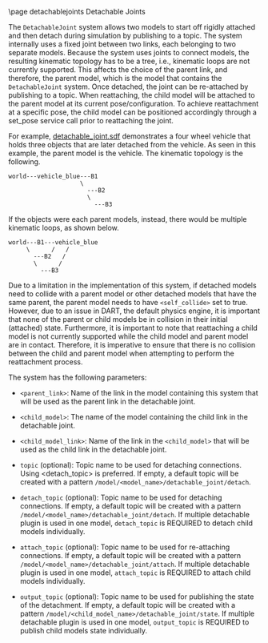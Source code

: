 \page detachablejoints Detachable Joints

The `DetachableJoint` system allows two models to start off rigidly attached
and then detach during simulation by publishing to a topic. The system
internally uses a fixed joint between two links, each belonging to two separate
models. Because the system uses joints to connect models, the resulting
kinematic topology has to be a tree, i.e., kinematic loops are not currently
supported. This affects the choice of the parent link, and therefore, the
parent model, which is the model that contains the `DetachableJoint` system.
Once detached, the joint can be re-attached by publishing to a topic.
When reattaching, the child model will be attached to the parent model at its
current pose/configuration. To achieve reattachment at a specific pose, the
child model can be positioned accordingly through a set_pose service call prior
to reattaching the joint.

For example, [detachable_joint.sdf](https://github.com/ignitionrobotics/ign-gazebo/blob/ign-gazebo2/examples/worlds/detachable_joint.sdf)
demonstrates a four wheel vehicle that holds three objects that are later
detached from the vehicle. As seen in this example, the parent model is the
vehicle. The kinematic topology is the following.

```
world---vehicle_blue---B1
                    \
                      ---B2
                      \
                        ---B3
```
If the objects were each parent models, instead, there would be multiple
kinematic loops, as shown below.

```
world---B1---vehicle_blue
     \      /   /
       ---B2   /
       \      /
         ---B3
```

Due to a limitation in the implementation of this system, if detached models
need to collide with a parent model or other detached models that have the same
parent, the parent model needs to have `<self_collide>` set to true. However,
due to an issue in DART, the default physics engine, it is important that none of the parent
or child models be in collision in their initial (attached) state.
Furthermore, it is important to note that reattaching a child model is not
currently supported while the child model and parent model are in contact.
Therefore, it is imperative to ensure that there is no collision between the
child and parent model when attempting to perform the reattachment process.

The system has the following parameters:

* `<parent_link>`: Name of the link in the model containing this system that will be
used as the parent link in the detachable joint.

* `<child_model>`: The name of the model containing the child link in the detachable
joint.

* `<child_model_link>`:  Name of the link in the `<child_model>` that will be used
as the child link in the detachable joint.

* `topic` (optional): Topic name to be used for detaching connections. Using
<detach_topic> is preferred. If empty, a default topic will be created with a
pattern `/model/<model_name>/detachable_joint/detach`.

* `detach_topic` (optional): Topic name to be used for detaching connections.
 If empty, a default topic will be created with a pattern
`/model/<model_name>/detachable_joint/detach`. If multiple detachable plugin is
used in one model, `detach_topic` is REQUIRED to detach child models individually.

* `attach_topic` (optional): Topic name to be used for re-attaching connections.
 If empty, a default topic will be created with a pattern
`/model/<model_name>/detachable_joint/attach`. If multiple detachable plugin is
used in one model, `attach_topic` is REQUIRED to attach child models individually.

* `output_topic` (optional): Topic name to be used for publishing the state of
the detachment. If empty, a default topic will be created with a pattern
`/model/<child_model_name>/detachable_joint/state`. If multiple detachable plugin is
used in one model, `output_topic` is REQUIRED to publish child models state
individually.
